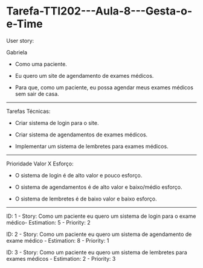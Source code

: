 # Tarefa-TTI202---Aula-8---Gesta-o-e-Time

User story: 

Gabriela

- Como uma paciente.

- Eu quero um site de agendamento de exames médicos.

- Para que, como um paciente, eu possa agendar meus exames médicos sem sair de casa.

------------------------------------------------------------------

Tarefas Técnicas: 

- Criar sistema de login para o site.

- Criar sistema de agendamentos de exames médicos.

- Implementar um sistema de lembretes para exames médicos.

------------------------------------------------------------------

Prioridade Valor X Esforço:

- O sistema de login é de alto valor e pouco esforço. 

- O sistema de agendamentos é de alto valor e baixo/médio esforço.

- O sistema de lembretes é de baixo valor e baixo esforço.

------------------------------------------------------------------

ID: 1 - Story: Como um paciente eu quero um sistema de login para o exame médico- Estimation: 5 - Priority: 2

ID: 2 - Story: Como um paciente eu quero um sistema de agendamento de exame médico - Estimation: 8 - Priority: 1

ID: 3 - Story: Como um paciente eu quero um sistema de lembretes para exames médicos - Estimation: 2 - Priority: 3


